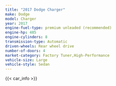 ```yaml
---
title: "2017 Dodge Charger"
make: Dodge
model: Charger
year: 2017
engine-fuel-type: premium unleaded (recommended)
engine-hp: 485
engine-cylinders: 8
transmission-type: Automatic
driven-wheels: Rear wheel drive
number-of-doors: 4
market-category: Factory Tuner,High-Performance
vehicle-size: Large
vehicle-style: Sedan
---
```


{{< car_info >}}

